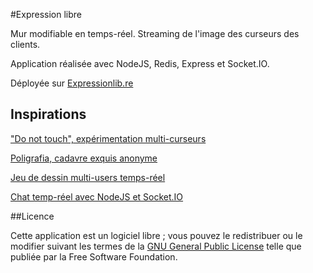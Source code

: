 #Expression libre

Mur modifiable en temps-réel. Streaming de l'image des curseurs des clients.

Application réalisée avec NodeJS, Redis, Express et Socket.IO.

Déployée sur [Expressionlib.re](http://expressionlib.re)

## Inspirations

["Do not touch", expérimentation multi-curseurs](http://youtu.be/eRYD5ZFO9UE)

[Poligrafia, cadavre exquis anonyme](www.poligrafia.im)

[Jeu de dessin multi-users temps-réel](http://tutorialzine.com/2012/08/nodejs-drawing-game/)

[Chat temp-réel avec NodeJS et Socket.IO](http://youtu.be/8jkkd2Ohte8)

##Licence

Cette application est un logiciel libre ; vous pouvez le redistribuer ou le modifier suivant les termes de la [GNU General Public License](http://www.gnu.org/licenses/gpl-3.0.fr.html) telle que publiée par la Free Software Foundation.